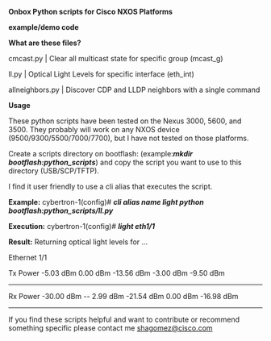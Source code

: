 **Onbox Python scripts for Cisco NXOS Platforms**

**example/demo code**

**What are these files?**


cmcast.py |
Clear all multicast state for specific group (mcast_g)

ll.py |
Optical Light Levels for specific interface (eth_int)

allneighbors.py | 
Discover CDP and LLDP neighbors with a single command


**Usage**

These python scripts have been tested on the Nexus 3000, 5600, and 3500. They
probably will work on any NXOS device (9500/9300/5500/7000/7700), but I have
not tested on those platforms. 

Create a scripts directory on bootflash: (example:**_mkdir
bootflash:python_scripts_**) and copy the script you want to use to this
directory (USB/SCP/TFTP).

I find it user friendly to use a cli alias that executes the script. 

**Example:**
cybertron-1(config)# **_cli alias name light
python bootflash:python_scripts/ll.py_**

**Execution:**
cybertron-1(config)# **_light eth1/1_**

**Result:**
Returning optical light levels for ...

Ethernet 1/1

  Tx Power       -5.03 dBm       0.00 dBm  -13.56 dBm   -3.00 dBm     -9.50 dBm
** **   
  Rx Power      -30.00 dBm --    2.99 dBm  -21.54 dBm    0.00 dBm    -16.98 dBm

** **

If you find these scripts
helpful and want to contribute or recommend something specific please contact
me shagomez@cisco.com
